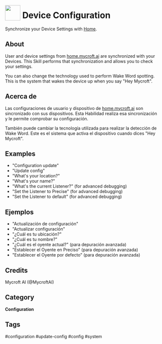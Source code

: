 # <img src='https://raw.githack.com/FortAwesome/Font-Awesome/master/svgs/solid/cogs.svg' card_color='#22a7f0' width='50' height='50' style='vertical-align:bottom'/> Device Configuration
Synchronize your Device Settings with [Home](https://home.mycroft.ai).

## About
User and device settings from [home.mycroft.ai](https://home.mycroft.ai) are
synchronized with your Devices.  This Skill performs that synchronization and
allows you to check your settings.

You can also change the technology used to perform Wake Word spotting.  This is
the system that wakes the device up when you say "Hey Mycroft".

## Acerca de
Las configuraciones de usuario y dispositivo de [home.mycroft.ai](https://home.mycroft.ai) son
sincronizado con sus dispositivos. Esta Habilidad realiza esa sincronización y
le permite comprobar su configuración.

También puede cambiar la tecnología utilizada para realizar la detección de Wake Word. Este es
el sistema que activa el dispositivo cuando dices "Hey Mycroft".

## Examples
* "Configuration update"
* "Update config"
* "What's your location?"
* "What's your name?"
* "What's the current Listener?" (for advanced debugging)
* "Set the Listener to Precise" (for advanced debugging)
* "Set the Listener to default" (for advanced debugging)

## Ejemplos
* "Actualización de configuración"
* "Actualizar configuración"
* "¿Cuál es tu ubicación?"
* "¿Cuál es tu nombre?"
* "¿Cuál es el oyente actual?" (para depuración avanzada)
* "Establecer el Oyente en Preciso" (para depuración avanzada)
* "Establecer el Oyente por defecto" (para depuración avanzada)

## Credits
Mycroft AI (@MycroftAI)

## Category
**Configuration**

## Tags
#configuration
#update-config
#config
#system

